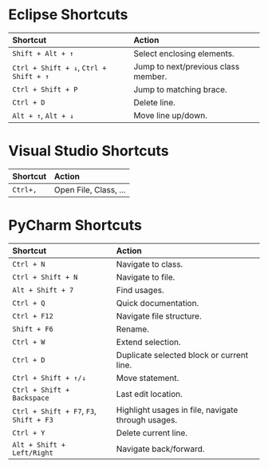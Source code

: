 <!-- TITLE: IDE Shortcuts -->
<!-- SUBTITLE: Useful shortcuts for different IDEs -->

# Eclipse Shortcuts
| Shortcut                                  | Action                                    |
|:------------------------------------------|:------------------------------------------|
| `Shift + Alt + ↑`                         | Select enclosing elements.                 |
| `Ctrl + Shift + ↓`, `Ctrl + Shift + ↑`    | Jump to next/previous class member.        |
| `Ctrl + Shift + P`                        | Jump to matching brace.                    |
| `Ctrl + D`                                | Delete line.                               |
| `Alt + ↑`, `Alt + ↓`                      | Move line up/down.                         |

# Visual Studio Shortcuts
| Shortcut                                  | Action                                    |
|:------------------------------------------|:------------------------------------------|
| `Ctrl+,`                                  | Open File, Class, ...                     |

# PyCharm Shortcuts
| Shortcut                                  | Action                                            |
|:------------------------------------------|:--------------------------------------------------|
| `Ctrl + N`                                | Navigate to class.                                 |
| `Ctrl + Shift + N`                        | Navigate to file.                                  |
| `Alt + Shift + 7`                         | Find usages.                                       |
| `Ctrl + Q`                                | Quick documentation.                               |
| `Ctrl + F12`                              | Navigate file structure.                           |
| `Shift + F6`                              | Rename.                                            |
| `Ctrl + W`                                | Extend selection.                                  |
| `Ctrl + D`                                | Duplicate selected block or current line.          |
| `Ctrl + Shift + ↑/↓`                      | Move statement.                                    |
| `Ctrl + Shift + Backspace`                | Last edit location.                                |
| `Ctrl + Shift + F7`, `F3`, `Shift + F3`   | Highlight usages in file, navigate through usages. |
| `Ctrl + Y`                                | Delete current line.                               |
| `Alt + Shift + Left/Right`                | Navigate back/forward.                             |